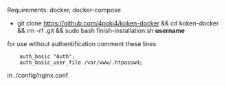 Requirements: docker, docker-compose

* git clone https://github.com/4poki4/koken-docker && cd koken-docker && rm -rf .git && sudo bash finish-installation.sh **username**

for use without authentification comment these lines
```
    auth_basic "Auth";
    auth_basic_user_file /var/www/.htpasswd;
```
in ./config/nginx.conf
